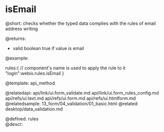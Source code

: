 isEmail
=============



@short: checks whether the typed data complies with the rules of email address writing

@returns:
- valid    boolean     true if value is email

@example:

rules:{ // component's name is used to apply the rule to it
		"login":webix.rules.isEmail
       }

@template:	api_method

@relatedapi:
	api/link/ui.form_validate.md
    api/link/ui.form_rules_config.md
    api/refs/ui.text.md
    api/refs/ui.form.md
    api/refs/ui.htmlform.md
@relatedsample:
	13_form/04_validation/01_basic.html
@related:
	desktop/data_validation.md

@defined:	rules	
@descr: 
